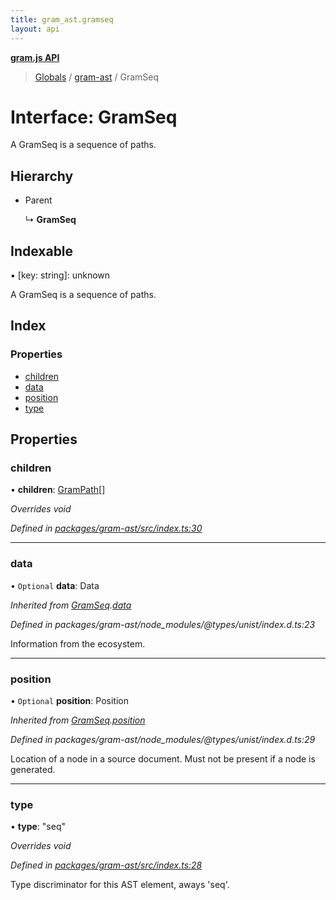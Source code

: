```yaml
---
title: gram_ast.gramseq
layout: api
---
```


**[gram.js API](../README.md)**

> [Globals](../globals.md) / [gram-ast](../modules/gram_ast.md) / GramSeq

# Interface: GramSeq

A GramSeq is a sequence of paths.

## Hierarchy

* Parent

  ↳ **GramSeq**

## Indexable

▪ [key: string]: unknown

A GramSeq is a sequence of paths.

## Index

### Properties

* [children](gram_ast.gramseq.md#children)
* [data](gram_ast.gramseq.md#data)
* [position](gram_ast.gramseq.md#position)
* [type](gram_ast.gramseq.md#type)

## Properties

### children

•  **children**: [GramPath](gram_ast.grampath.md)[]

*Overrides void*

*Defined in [packages/gram-ast/src/index.ts:30](https://github.com/gram-data/gram-js/blob/fc61725/packages/gram-ast/src/index.ts#L30)*

___

### data

• `Optional` **data**: Data

*Inherited from [GramSeq](gram_ast.gramseq.md).[data](gram_ast.gramseq.md#data)*

*Defined in packages/gram-ast/node_modules/@types/unist/index.d.ts:23*

Information from the ecosystem.

___

### position

• `Optional` **position**: Position

*Inherited from [GramSeq](gram_ast.gramseq.md).[position](gram_ast.gramseq.md#position)*

*Defined in packages/gram-ast/node_modules/@types/unist/index.d.ts:29*

Location of a node in a source document.
Must not be present if a node is generated.

___

### type

•  **type**: \"seq\"

*Overrides void*

*Defined in [packages/gram-ast/src/index.ts:28](https://github.com/gram-data/gram-js/blob/fc61725/packages/gram-ast/src/index.ts#L28)*

Type discriminator for this AST element, aways 'seq'.

